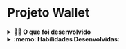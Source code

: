 # Projeto Wallet


<details>
<summary><strong>👨‍💻 O que foi desenvolvido</strong></summary><br />
Neste projeto, construimos o Front-End de um e-commerce, uma loja online, alimentada por uma API do Mercado Livre. Foi desenvolvido em grupo as funcionalidades de acordo com demandas definidas em um quadro Kanban.
 </details>

<details>
  <summary><strong>:memo: Habilidades Desenvolvidas:</strong></summary><br />
  
  - Buscar produtos por termos e categorias por meio da _API do Mercado Livre_.
  - Interagir com os produtos buscados, de modo a adicioná-los e removê-los de um carrinho de compras em diferentes quantidades.
  - Visualizar detalhes e avaliações prévias de um produto, bem como criar novas avaliações.
  - Simular a finalização da compra dos itens selecionados.
  - Métodos Ágeis.
  - Kanban.
  - Scrum.

</details>

